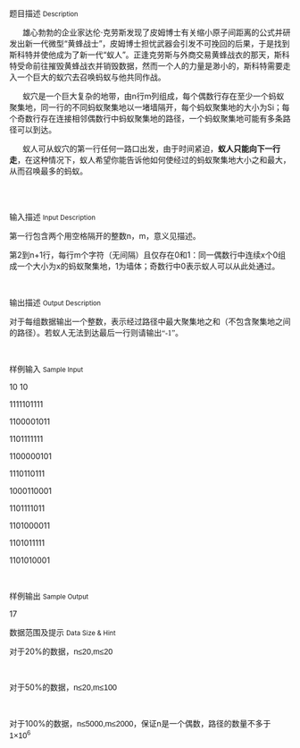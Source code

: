 <div class="panel panel-default">
<div class="area-title">
<span>
题目描述
<small>Description</small>
</span></div>
<div class="panel-body">

<p><span style="">      雄心勃勃的企业家达伦·克劳斯发现了皮姆博士有关缩小原子间距离的公式并研发出新一代微型“黄蜂战士”，皮姆博士担忧武器会引发不可挽回的后果，于是找到斯科特并使他成为了新一代“蚁人”。正逢克劳斯与外商交易黄蜂战衣的那天，斯科特受命前往摧毁黄蜂战衣并销毁数据，然而一个人的力量是渺小的，斯科特需要走入一个巨大的蚁穴去召唤蚂蚁与他共同作战。</span></p><p><span style="">      蚁穴是一个巨大复杂的地带，由n行m列组成，每个偶数行存在至少一个蚂蚁聚集地，同一行的不同蚂蚁聚集地以一堵墙隔开，每个蚂蚁聚集地的大小为Si；每个奇数行存在连接相邻偶数行中蚂蚁聚集地的路径，一个蚂蚁聚集地可能有多条路径可以到达。</span></p><p><span style="">      蚁人可从蚁穴的第一行任何一路口出发，由于时间紧迫，<strong>蚁人只能向下一行走</strong>，在这种情况下，蚁人希望你能告诉他如何使经过的蚂蚁聚集地大小之和最大，从而召唤最多的蚂蚁。</span></p><p><span style=""><br></span><br></p>

</div>
</div>

<div class="panel panel-default">
<div class="area-title">
<span>
输入描述
<small>Input Description</small>
</span></div>
<div class="panel-body">
<p style=""><span style="">第一行包含两个用空格隔开的整数n，m，意义见描述。</span></p><p style=""><span style="">第2到n+1行，每行m个字符（无间隔）且仅存在0和1：同一偶数行中连续x个0组成一个大小为x的蚂蚁聚集地，1为墙体；奇数行中0表示蚁人可以从此处通过。</span></p><p><br></p>

</div>
</div>
<div  class="panel panel-default">
<div class="area-title">
<span>
输出描述
<small>Output Description</small>
</span></div>
<div class="panel-body">

<p style="text-align:left"><span style="font-family: 宋体; font-size: 14px; ">对于每组数据输出一个整数，表示经过路径中最大聚集地之和（不包含聚集地之间的路径）。若蚁人无法到达最后一行则请输出“-1”。</span></p><p><br/></p>

</div>
</div>


<div class="panel panel-default">
<div class="area-title">
<span>
样例输入
<small>Sample Input</small>
</span></div>
<div class="panel-body">
<p style=""><span style="">10 10</span></p><p style=""><span style="">1111101111</span></p><p style=""><span style="">1100001011</span></p><p style=""><span style="">1101111111</span></p><p style=""><span style="">1100000101</span></p><p style=""><span style="">1110110111</span></p><p style=""><span style="">1000110001</span></p><p style=""><span style="">1101111011</span></p><p style=""><span style="">1101000011</span></p><p style=""><span style="">1101011111</span></p><p style=""><span style="">1101010001</span></p><p><br></p>

</div>
</div>

<div class="panel panel-default">
<div class="area-title">
<span>
样例输出
<small>Sample Output</small>
</span></div>
<div class="panel-body">
<p style=""><span style="">17<span style=""></span></span></p>

</div>
</div>

<div class="panel panel-default">
<div class="area-title">
<span>
数据范围及提示
<small>Data Size & Hint</small>
</span></div>
<div class="panel-body">
<p style=""><span style="">对于20%的数据，</span><span style="font-family: Arial;">n≤20,m≤20</span></p><p style=""><span style="font-family: Arial;"> </span></p><p style=""><span style="">对于50%的数据，</span><span style="font-family: Arial;">n≤20,m≤100</span></p><p style=""><span style=""> </span></p><p style=""><span style="">对于100%的数据，</span><span style="font-family: Arial;">n≤5000,m≤2000</span><span style="">，保证n是一个偶数，路径的数量不多于</span><span style="font-family: Arial;">1×10</span><span style=""><sup><span style="font-family: Arial;">6</span></sup></span></p><p><br></p>
</div>
</div>